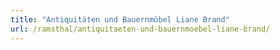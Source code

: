 ```yaml
---
title: "Antiquitäten und Bauernmöbel Liane Brand"
url: /ramsthal/antiquitaeten-und-bauernmoebel-liane-brand/
---
```

